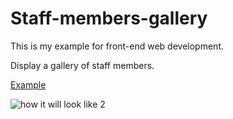 # Staff-members-gallery

This is my example for front-end web development.

Display a gallery of staff members.

[Example](https://crashreactor.github.io/Staff-members-gallery/the-staff-members'-gallery/)

![how it will look like 2](https://user-images.githubusercontent.com/25072105/32281498-907402fe-bf51-11e7-97c4-cf6dcfbafc96.jpg)
